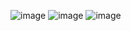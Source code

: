 ![image](https://github.com/user-attachments/assets/5ce8a8f7-fd23-4de1-aa17-87e43800b1f8)
![image](https://github.com/user-attachments/assets/0742632a-40c2-4231-a988-18a1129b4d0e)
![image](https://github.com/user-attachments/assets/5ee7f406-2e6f-4c20-8ab4-8d8a62fca1be)
